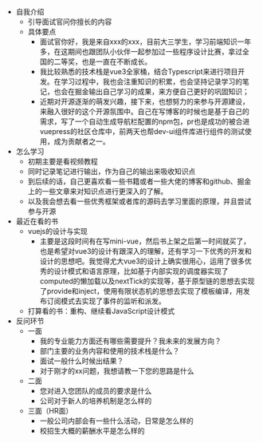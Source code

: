 -   自我介绍
    -   引导面试官问你擅长的内容
    -   具体要点
        -   面试官你好，我是来自xxx的xxx，目前大三学生，学习前端知识一年多，在这期间也跟团队小伙伴一起参加过一些程序设计比赛，拿过全国的二等奖，也是一直在不断成长。
        -   我比较熟悉的技术栈是vue3全家桶，结合Typescript来进行项目开发。在学习过程中，我也会注重知识的积累，也会坚持记录学习的笔记，也会在掘金输出自己学习的成果，来方便自己更好的巩固知识；
        -   近期对开源逐渐的萌发兴趣，接下来，也想努力的来参与开源建设，来融入很好的这个开源氛围中。自己在写博客的时候也是基于自己的需求，写了一个自动生成导航栏配置的npm包，pr也是成功的被合进vuepress的社区仓库中，前两天也帮dev-ui组件库进行组件的测试使用，成为贡献者之一。
- 怎么学习
    - 初期主要是看视频教程
    - 同时记录笔记进行输出，作为自己的输出来吸收知识点
    - 到后续的话，自己更喜欢看一些书籍或者一些大佬的博客和github、掘金上的一些文章来对知识点进行更深入的了解。
    - 以及我会想去看一些优秀框架或者库的源码去学习里面的原理，并且尝试参与开源
- 最近在看的书
    - vuejs的设计与实现
        - 主要是这段时间有在写mini-vue，然后书上架之后第一时间就买了，也是希望对vue3的设计有跟深入的理解，还有学习一下优秀的开发和设计的思想吧。我觉得尤大vue3的设计上确实很用心，运用了很多优秀的设计模式和语言原理，比如基于内部实现的调度器实现了computed的懒加载以及nextTick的实现等，基于原型链的思想去实现了provide和inject，使用有限状态机的思想去实现了模板编译，用发布订阅模式去实现了事件的监听和派发。
    - 打算看的书：重构、继续看JavaScript设计模式
- 反问环节
    - 一面
        - 我的专业能力方面还有哪些需要提升？我未来的发展方向？
        - 部门主要的业务内容和使用的技术栈是什么？  
        - 面试一般什么时候出结果？
        - 对于刚才的xx问题，我想请教一下您的思路是什么
    - 二面
        - 您对进入您团队的成员的要求是什么
        - 公司对于新人的培养机制是怎么样的
    - 三面（HR面）
        - 一般公司内部会有一些什么活动，日常是怎么样的 
        - 校招生大概的薪酬水平是怎么样的